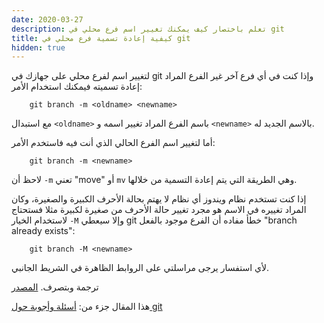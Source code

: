 ```yaml
---
date: 2020-03-27
description: تعلم باختصار كيف يمكنك تغيير اسم فرع محلي في git
title: كيفية إعادة تسمية فرع محلي في git
hidden: true
---
```



لتغيير اسم لفرع محلي على جهازك في git وإذا كنت في أي فرع آخر غير الفرع المراد إعادة تسميته فيمكنك استخدام الأمر:

        git branch -m <oldname> <newname>

مع استبدال `<oldname>` باسم الفرع المراد تغيير اسمه و `<newname>` بالاسم الجديد له.

أما لتغيير اسم الفرع الحالي الذي أنت فيه فاستخدم الأمر:

        git branch -m <newname>

لاحظ أن `-m` تعني "move" أو `mv` وهي الطريقة التي يتم إعادة التسمية من خلالها.

إذا كنت تستخدم نظام ويندوز أي نظام لا يهتم بحالة الأحرف الكبيرة والصغيرة، وكان المراد تغييره في الاسم هو مجرد تغيير حالة الأحرف من صغيرة لكبيرة مثلا فستحتاج لاستخدام الخيار `-M` وإلا سيعطي git خطأ مفاده أن الفرع موجود بالفعل "branch already exists": 

        git branch -M <newname>



ﻷي استفسار يرجى مراسلتي على الروابط الظاهرة في الشريط الجانبي.

ترجمة وبتصرف. [المصدر](https://stackoverflow.com/questions/6591213/how-do-i-rename-a-local-git-branch)

هذا المقال جزء من: [أسئلة وأجوبة حول git](/git-qa)
